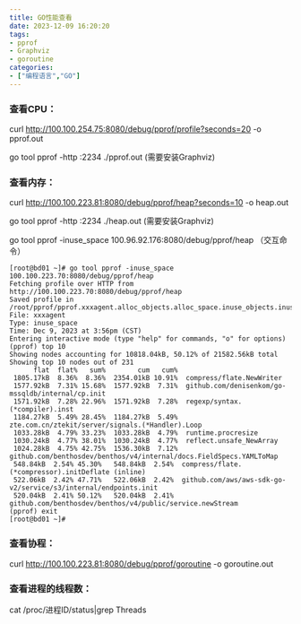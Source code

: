 ```yaml
---
title: GO性能查看
date: 2023-12-09 16:20:20
tags:
- pprof
- Graphviz
- goroutine
categories:
- ["编程语言","GO"]
---
```

### 查看CPU：
curl http://100.100.254.75:8080/debug/pprof/profile?seconds=20 -o  pprof.out

go tool pprof -http :2234 ./pprof.out (需要安装Graphviz)

### 查看内存：
curl http://100.100.223.81:8080/debug/pprof/heap?seconds=10 -o heap.out

go tool pprof -http :2234 ./heap.out (需要安装Graphviz)

go tool pprof -inuse_space 100.96.92.176:8080/debug/pprof/heap   （交互命令）
```
[root@bd01 ~]# go tool pprof -inuse_space 100.100.223.70:8080/debug/pprof/heap 
Fetching profile over HTTP from http://100.100.223.70:8080/debug/pprof/heap
Saved profile in /root/pprof/pprof.xxxagent.alloc_objects.alloc_space.inuse_objects.inuse_space.009.pb.gz
File: xxxagent
Type: inuse_space
Time: Dec 9, 2023 at 3:56pm (CST)
Entering interactive mode (type "help" for commands, "o" for options)
(pprof) top 10
Showing nodes accounting for 10818.04kB, 50.12% of 21582.56kB total
Showing top 10 nodes out of 231
      flat  flat%   sum%        cum   cum%
 1805.17kB  8.36%  8.36%  2354.01kB 10.91%  compress/flate.NewWriter
 1577.92kB  7.31% 15.68%  1577.92kB  7.31%  github.com/denisenkom/go-mssqldb/internal/cp.init
 1571.92kB  7.28% 22.96%  1571.92kB  7.28%  regexp/syntax.(*compiler).inst
 1184.27kB  5.49% 28.45%  1184.27kB  5.49%  zte.com.cn/ztekit/server/signals.(*Handler).Loop
 1033.28kB  4.79% 33.23%  1033.28kB  4.79%  runtime.procresize
 1030.24kB  4.77% 38.01%  1030.24kB  4.77%  reflect.unsafe_NewArray
 1024.28kB  4.75% 42.75%  1536.30kB  7.12%  github.com/benthosdev/benthos/v4/internal/docs.FieldSpecs.YAMLToMap
 548.84kB  2.54% 45.30%   548.84kB  2.54%  compress/flate.(*compressor).initDeflate (inline)
 522.06kB  2.42% 47.71%   522.06kB  2.42%  github.com/aws/aws-sdk-go-v2/service/s3/internal/endpoints.init
 520.04kB  2.41% 50.12%   520.04kB  2.41%  github.com/benthosdev/benthos/v4/public/service.newStream
(pprof) exit
[root@bd01 ~]#
```
### 查看协程：
 curl http://100.100.223.81:8080/debug/pprof/goroutine  -o goroutine.out

### 查看进程的线程数：
 cat /proc/进程ID/status|grep Threads
